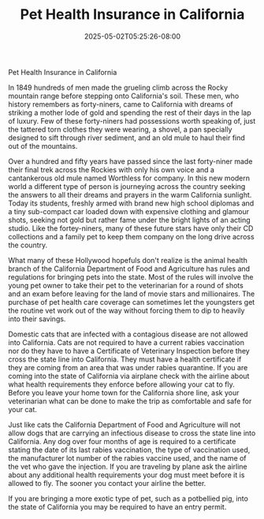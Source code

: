 ﻿---
title: "Pet Health Insurance in California"
date: 2025-05-02T05:25:26-08:00
description: "pet health care Tips for Web Success"
featured_image: "/images/pet health care.jpg"
tags: ["pet health care"]
---

Pet Health Insurance in California

In 1849 hundreds of men made the grueling climb across the Rocky mountain range before stepping onto California's soil.  These men, who history remembers as forty-niners, came to California with dreams of striking a mother lode of gold and spending the rest of their days in the lap of luxury. Few of these forty-niners had possessions worth speaking of, just the tattered torn clothes they were wearing, a shovel, a pan specially designed to sift through river sediment, and an old mule to haul their find out of the mountains.

Over a hundred and fifty years have passed since the last forty-niner made their final trek across the Rockies with only his own voice and a cantankerous old mule named Worthless for company.  In this new modern world a different type of person is journeying across the country seeking the answers to all their dreams and prayers in the warm California sunlight. Today its students, freshly armed with brand new high school diplomas and a tiny sub-compact car loaded down with expensive clothing and glamour shots, seeking not gold but rather fame under the bright lights of an acting studio. Like the fortey-niners, many of these future stars have only their CD collections and a family pet to keep them company on the long drive across the country.

What many of these Hollywood hopefuls don't realize is the animal health branch of the California Department of Food and Agriculture has rules and regulations for bringing pets into the state. Most of the rules will involve the young pet owner to take their pet to the veterinarian for a round of shots and an exam before leaving for the land of movie stars and millionaires. The purchase of pet health care coverage can sometimes let the youngsters get the routine vet work out of the way without forcing them to dip to heavily into their savings.

Domestic cats that are infected with a contagious disease are not allowed into California. Cats are not required to have a current rabies vaccination nor do they have to have a Certificate of Veterinary Inspection before they cross the state line into California. They must have a health certificate if they are coming from an area that was under rabies quarantine. If you are coming into the state of California via airplane check with the airline about what health requirements they enforce before allowing your cat to fly. Before you leave your home town for the California shore line, ask your veterinarian what can be done to make the trip as comfortable and safe for your cat.
	
Just like cats the California Department of Food and Agriculture will not allow dogs that are carrying an infectious disease to cross the state line into California. Any dog over four months of age is required to a certificate stating the date of its last rabies vaccination, the type of vaccination used, the manufacturer lot number of the rabies vaccine used, and the name of the vet who gave the injection. If you are traveling by plane ask the airline about any additional health requirements your dog must meet before it is allowed to fly. The sooner you contact your airline the better.
	
If you are bringing a more exotic type of pet, such as a potbellied pig, into the state of California you may be required to have an entry permit.



